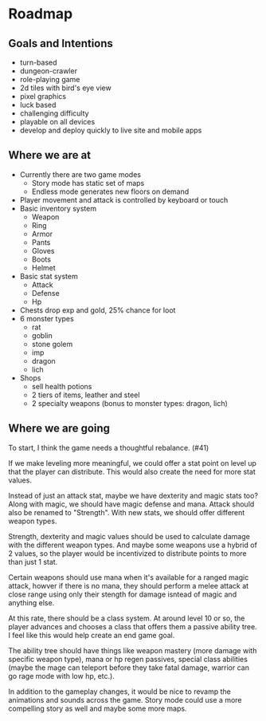 # Roadmap
## Goals and Intentions
- turn-based
- dungeon-crawler
- role-playing game
- 2d tiles with bird's eye view
- pixel graphics
- luck based
- challenging difficulty
- playable on all devices
- develop and deploy quickly to live site and mobile apps

## Where we are at
- Currently there are two game modes
  - Story mode has static set of maps
  - Endless mode generates new floors on demand
- Player movement and attack is controlled by keyboard or touch
- Basic inventory system
  - Weapon
  - Ring
  - Armor
  - Pants
  - Gloves
  - Boots
  - Helmet
- Basic stat system
  - Attack
  - Defense
  - Hp
- Chests drop exp and gold, 25% chance for loot
- 6 monster types
  - rat
  - goblin
  - stone golem
  - imp
  - dragon
  - lich
- Shops
  - sell health potions
  - 2 tiers of items, leather and steel
  - 2 specialty weapons (bonus to monster types: dragon, lich)

## Where we are going
To start, I think the game needs a thoughtful rebalance. (#41)

If we make leveling more meaningful, we could offer a stat point on level up that the player can distribute. This would also create the need for more stat values.

Instead of just an attack stat, maybe we have dexterity and magic stats too? Along with magic, we should have magic defense and mana. Attack should also be renamed to "Strength". With new stats, we should offer different weapon types.

Strength, dexterity and magic values should be used to calculate damage with the different weapon types. And maybe some weapons use a hybrid of 2 values, so the player would be incentivized to distribute points to more than just 1 stat.

Certain weapons should use mana when it's available for a ranged magic attack, howver if there is no mana, they should perform a melee attack at close range using only their stength for damage isntead of magic and anything else.

At this rate, there should be a class system. At around level 10 or so, the player advances and chooses a class that offers them a passive ability tree. I feel like this would help create an end game goal.

The ability tree should have things like weapon mastery (more damage with specific weapon type), mana or hp regen passives, special class abilities (maybe the mage can teleport before they take fatal damage, warrior can go rage mode with low hp, etc.).

In addition to the gameplay changes, it would be nice to revamp the animations and sounds across the game. Story mode could use a more compelling story as well and maybe some more maps.